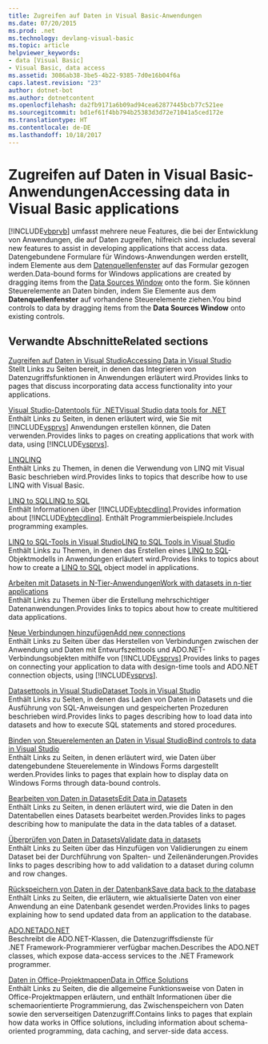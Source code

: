 ```yaml
---
title: Zugreifen auf Daten in Visual Basic-Anwendungen
ms.date: 07/20/2015
ms.prod: .net
ms.technology: devlang-visual-basic
ms.topic: article
helpviewer_keywords:
- data [Visual Basic]
- Visual Basic, data access
ms.assetid: 3086ab38-3be5-4b22-9385-7d0e16b04f6a
caps.latest.revision: "23"
author: dotnet-bot
ms.author: dotnetcontent
ms.openlocfilehash: da2fb9171a6b09ad94cea62877445bcb77c521ee
ms.sourcegitcommit: bd1ef61f4bb794b25383d3d72e71041a5ced172e
ms.translationtype: HT
ms.contentlocale: de-DE
ms.lasthandoff: 10/18/2017
---
```

# <a name="accessing-data-in-visual-basic-applications"></a><span data-ttu-id="77f30-102">Zugreifen auf Daten in Visual Basic-Anwendungen</span><span class="sxs-lookup"><span data-stu-id="77f30-102">Accessing data in Visual Basic applications</span></span>
[!INCLUDE[vbprvb](~/includes/vbprvb-md.md)]<span data-ttu-id="77f30-103"> umfasst mehrere neue Features, die bei der Entwicklung von Anwendungen, die auf Daten zugreifen, hilfreich sind.</span><span class="sxs-lookup"><span data-stu-id="77f30-103"> includes several new features to assist in developing applications that access data.</span></span> <span data-ttu-id="77f30-104">Datengebundene Formulare für Windows-Anwendungen werden erstellt, indem Elemente aus dem [Datenquellenfenster](/visualstudio/data-tools/add-new-data-sources) auf das Formular gezogen werden.</span><span class="sxs-lookup"><span data-stu-id="77f30-104">Data-bound forms for Windows applications are created by dragging items from the [Data Sources Window](/visualstudio/data-tools/add-new-data-sources) onto the form.</span></span> <span data-ttu-id="77f30-105">Sie können Steuerelemente an Daten binden, indem Sie Elemente aus dem **Datenquellenfenster** auf vorhandene Steuerelemente ziehen.</span><span class="sxs-lookup"><span data-stu-id="77f30-105">You bind controls to data by dragging items from the **Data Sources Window** onto existing controls.</span></span>  
  
## <a name="related-sections"></a><span data-ttu-id="77f30-106">Verwandte Abschnitte</span><span class="sxs-lookup"><span data-stu-id="77f30-106">Related sections</span></span>  
 [<span data-ttu-id="77f30-107">Zugreifen auf Daten in Visual Studio</span><span class="sxs-lookup"><span data-stu-id="77f30-107">Accessing Data in Visual Studio</span></span>](/visualstudio/data-tools/)  
 <span data-ttu-id="77f30-108">Stellt Links zu Seiten bereit, in denen das Integrieren von Datenzugriffsfunktionen in Anwendungen erläutert wird.</span><span class="sxs-lookup"><span data-stu-id="77f30-108">Provides links to pages that discuss incorporating data access functionality into your applications.</span></span>

 [<span data-ttu-id="77f30-109">Visual Studio-Datentools für .NET</span><span class="sxs-lookup"><span data-stu-id="77f30-109">Visual Studio data tools for .NET</span></span>](/visualstudio/data-tools/visual-studio-data-tools-for-dotnet)  
 <span data-ttu-id="77f30-110">Enthält Links zu Seiten, in denen erläutert wird, wie Sie mit [!INCLUDE[vsprvs](~/includes/vsprvs-md.md)] Anwendungen erstellen können, die Daten verwenden.</span><span class="sxs-lookup"><span data-stu-id="77f30-110">Provides links to pages on creating applications that work with data, using [!INCLUDE[vsprvs](~/includes/vsprvs-md.md)].</span></span>  
  
 [<span data-ttu-id="77f30-111">LINQ</span><span class="sxs-lookup"><span data-stu-id="77f30-111">LINQ</span></span>](../../visual-basic/programming-guide/language-features/linq/index.md)  
 <span data-ttu-id="77f30-112">Enthält Links zu Themen, in denen die Verwendung von LINQ mit Visual Basic beschrieben wird.</span><span class="sxs-lookup"><span data-stu-id="77f30-112">Provides links to topics that describe how to use LINQ with Visual Basic.</span></span>  
  
 [<span data-ttu-id="77f30-113">LINQ to SQL</span><span class="sxs-lookup"><span data-stu-id="77f30-113">LINQ to SQL</span></span>](https://msdn.microsoft.com/library/bb386976)  
 <span data-ttu-id="77f30-114">Enthält Informationen über [!INCLUDE[vbtecdlinq](~/includes/vbtecdlinq-md.md)].</span><span class="sxs-lookup"><span data-stu-id="77f30-114">Provides information about [!INCLUDE[vbtecdlinq](~/includes/vbtecdlinq-md.md)].</span></span> <span data-ttu-id="77f30-115">Enthält Programmierbeispiele.</span><span class="sxs-lookup"><span data-stu-id="77f30-115">Includes programming examples.</span></span>  
  
 [<span data-ttu-id="77f30-116">LINQ to SQL-Tools in Visual Studio</span><span class="sxs-lookup"><span data-stu-id="77f30-116">LINQ to SQL Tools in Visual Studio</span></span>](/visualstudio/data-tools/linq-to-sql-tools-in-visual-studio2)  
 <span data-ttu-id="77f30-117">Enthält Links zu Themen, in denen das Erstellen eines [LINQ to SQL](https://msdn.microsoft.com/library/bb386976)-Objektmodells in Anwendungen erläutert wird.</span><span class="sxs-lookup"><span data-stu-id="77f30-117">Provides links to topics about how to create a [LINQ to SQL](https://msdn.microsoft.com/library/bb386976) object model in applications.</span></span>  
  
 [<span data-ttu-id="77f30-118">Arbeiten mit Datasets in N-Tier-Anwendungen</span><span class="sxs-lookup"><span data-stu-id="77f30-118">Work with datasets in n-tier applications</span></span>](/visualstudio/data-tools/work-with-datasets-in-n-tier-applications)  
 <span data-ttu-id="77f30-119">Enthält Links zu Themen über die Erstellung mehrschichtiger Datenanwendungen.</span><span class="sxs-lookup"><span data-stu-id="77f30-119">Provides links to topics about how to create multitiered data applications.</span></span>  
     
 [<span data-ttu-id="77f30-120">Neue Verbindungen hinzufügen</span><span class="sxs-lookup"><span data-stu-id="77f30-120">Add new connections</span></span>](/visualstudio/data-tools/add-new-connections)  
 <span data-ttu-id="77f30-121">Enthält Links zu Seiten über das Herstellen von Verbindungen zwischen der Anwendung und Daten mit Entwurfszeittools und ADO.NET-Verbindungsobjekten mithilfe von [!INCLUDE[vsprvs](~/includes/vsprvs-md.md)].</span><span class="sxs-lookup"><span data-stu-id="77f30-121">Provides links to pages on connecting your application to data with design-time tools and ADO.NET connection objects, using [!INCLUDE[vsprvs](~/includes/vsprvs-md.md)].</span></span>  

 [<span data-ttu-id="77f30-122">Datasettools in Visual Studio</span><span class="sxs-lookup"><span data-stu-id="77f30-122">Dataset Tools in Visual Studio</span></span>](/visualstudio/data-tools/dataset-tools-in-visual-studio)  
 <span data-ttu-id="77f30-123">Enthält Links zu Seiten, in denen das Laden von Daten in Datasets und die Ausführung von SQL-Anweisungen und gespeicherten Prozeduren beschrieben wird.</span><span class="sxs-lookup"><span data-stu-id="77f30-123">Provides links to pages describing how to load data into datasets and how to execute SQL statements and stored procedures.</span></span>  
  
 [<span data-ttu-id="77f30-124">Binden von Steuerelementen an Daten in Visual Studio</span><span class="sxs-lookup"><span data-stu-id="77f30-124">Bind controls to data in Visual Studio</span></span>](/visualstudio/data-tools/bind-controls-to-data-in-visual-studio)  
 <span data-ttu-id="77f30-125">Enthält Links zu Seiten, in denen erläutert wird, wie Daten über datengebundene Steuerelemente in Windows Forms dargestellt werden.</span><span class="sxs-lookup"><span data-stu-id="77f30-125">Provides links to pages that explain how to display data on Windows Forms through data-bound controls.</span></span>  
  
 [<span data-ttu-id="77f30-126">Bearbeiten von Daten in Datasets</span><span class="sxs-lookup"><span data-stu-id="77f30-126">Edit Data in Datasets</span></span>](/visualstudio/data-tools/edit-data-in-datasets)  
 <span data-ttu-id="77f30-127">Enthält Links zu Seiten, in denen erläutert wird, wie die Daten in den Datentabellen eines Datasets bearbeitet werden.</span><span class="sxs-lookup"><span data-stu-id="77f30-127">Provides links to pages describing how to manipulate the data in the data tables of a dataset.</span></span>  
  
 [<span data-ttu-id="77f30-128">Überprüfen von Daten in Datasets</span><span class="sxs-lookup"><span data-stu-id="77f30-128">Validate data in datasets</span></span>](/visualstudio/data-tools/validate-data-in-datasets)  
 <span data-ttu-id="77f30-129">Enthält Links zu Seiten über das Hinzufügen von Validierungen zu einem Dataset bei der Durchführung von Spalten- und Zeilenänderungen.</span><span class="sxs-lookup"><span data-stu-id="77f30-129">Provides links to pages describing how to add validation to a dataset during column and row changes.</span></span>  
  
 [<span data-ttu-id="77f30-130">Rückspeichern von Daten in der Datenbank</span><span class="sxs-lookup"><span data-stu-id="77f30-130">Save data back to the database</span></span>](/visualstudio/data-tools/save-data-back-to-the-database)  
 <span data-ttu-id="77f30-131">Enthält Links zu Seiten, die erläutern, wie aktualisierte Daten von einer Anwendung an eine Datenbank gesendet werden.</span><span class="sxs-lookup"><span data-stu-id="77f30-131">Provides links to pages explaining how to send updated data from an application to the database.</span></span>  
  
 [<span data-ttu-id="77f30-132">ADO.NET</span><span class="sxs-lookup"><span data-stu-id="77f30-132">ADO.NET</span></span>](https://msdn.microsoft.com/library/e80y5yhx.aspx)  
 <span data-ttu-id="77f30-133">Beschreibt die ADO.NET-Klassen, die Datenzugriffsdienste für .NET Framework-Programmierer verfügbar machen.</span><span class="sxs-lookup"><span data-stu-id="77f30-133">Describes the ADO.NET classes, which expose data-access services to the .NET Framework programmer.</span></span>

 [<span data-ttu-id="77f30-134">Daten in Office-Projektmappen</span><span class="sxs-lookup"><span data-stu-id="77f30-134">Data in Office Solutions</span></span>](https://msdn.microsoft.com/library/xx069ybh)  
 <span data-ttu-id="77f30-135">Enthält Links zu Seiten, die die allgemeine Funktionsweise von Daten in Office-Projektmappen erläutern, und enthält Informationen über die schemaorientierte Programmierung, das Zwischenspeichern von Daten sowie den serverseitigen Datenzugriff.</span><span class="sxs-lookup"><span data-stu-id="77f30-135">Contains links to pages that explain how data works in Office solutions, including information about schema-oriented programming, data caching, and server-side data access.</span></span>
